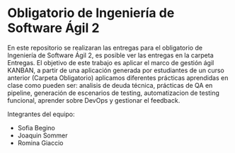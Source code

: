 # Obligatorio de Ingeniería de Software Ágil 2

En este repositorio se realizaran las entregas para el obligatorio de Ingeniería de Software Ágil 2, es posible ver las entregas en la carpeta Entregas.
El objetivo de este trabajo es aplicar el marco de gestión ágil KANBAN, a partir de una aplicación generada por estudiantes de un curso anterior (Carpeta Obligatorio) aplicamos diferentes prácticas aprendidas en clase como pueden ser: analisis de deuda técnica, prácticas de QA en pipeline, generación de escenarios de testing, automatizacion de testing funcional, aprender sobre DevOps y gestionar el feedback.

Integrantes del equipo:
* Sofia Begino
* Joaquin Sommer
* Romina Giaccio